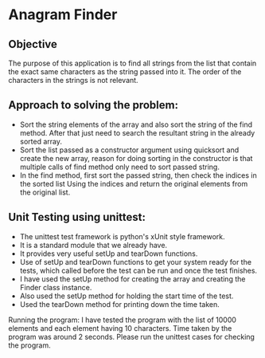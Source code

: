 # Anagram Finder

## Objective

The purpose of this application is to find all strings from the list that contain the exact same characters as the string passed into it.  The order of the characters in the strings is not relevant.

## Approach to solving the problem:
- Sort the string elements of the array and also sort the string of the find method. After that just need to search the resultant string in the already sorted array.
- Sort the list passed as a constructor argument using quicksort and create the new array, reason for doing sorting in the constructor is that multiple calls of find method only need to sort passed string.
- In the find method, first sort the passed string, then check the indices in the sorted list
    Using the indices and return the original elements from the original list.

## Unit Testing using unittest:
- The unittest test framework is python's xUnit style framework.
-  It is a standard module that we already have. 
- It provides very useful setUp and tearDown functions.
- Use of setUp and tearDown functions to get your system ready for the tests, which called before the test can be run and once the test finishes.
- I have used the setUp method for creating the array and creating the Finder class instance.
- Also used the setUp method for holding the start time of the test.
- Used the tearDown method for printing down the time taken.

Running the program:
I have tested the program with the list of 10000 elements and each element having 10 characters. Time taken by the program was around 2 seconds.
Please run the unittest cases for checking the program.
